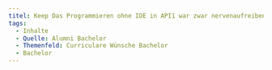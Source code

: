 ```yaml
---
titel: Keep Das Programmieren ohne IDE in API1 war zwar nervenaufreibend aber auch sehr lehrreich. Grundsätzlich viel mir der Einstieg in die Entwicklung dank des Stufenweisen Aufbaus im Studium leicht obwohl ich zu Beginn des Studiums noch nie eine Zeile Code gesehen hatte.
tags:
  - Inhalte
  - Quelle: Alumni Bachelor
  - Themenfeld: Curriculare Wünsche Bachelor
  - Bachelor
---
```


